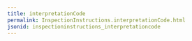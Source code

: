 ```yaml
---
title: interpretationCode
permalink: InspectionInstructions.interpretationCode.html
jsonid: inspectioninstructions_interpretationcode
---
```

